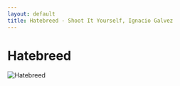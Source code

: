 ```yaml
---
layout: default
title: Hatebreed - Shoot It Yourself, Ignacio Galvez
---
```


# Hatebreed

![Hatebreed](http://assets.farmhouse.co/publishing/1-shoot-it-yourself/images/hatebreed-1.jpg)
